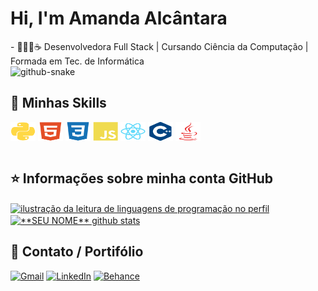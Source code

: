 <h1 align="left">Hi, I'm Amanda Alcântara</h1>
- 👩🏻‍💻☕ Desenvolvedora Full Stack | Cursando Ciência da Computação | Formada em Tec. de Informática 
<br>
<picture>
  <source media="(prefers-color-scheme: dark)" srcset="https://github.com/vic1707/vic1707/blob/output/github-snake-dark.svg">
  <source media="(prefers-color-scheme: light)" srcset="https://github.com/vic1707/vic1707/blob/output/github-snake.svg">
  <img alt="github-snake" src="https://github.com/vic1707/vic1707/blob/output/github-snake.svg">
</picture>
<br>

## 🚀 Minhas Skills

<div style="display: inline_block">
  <img align="center" alt="Python" height="30" width="40" src="https://raw.githubusercontent.com/devicons/devicon/master/icons/python/python-plain.svg">
 <img align="center" alt="HTML" height="30" width="40" src="https://raw.githubusercontent.com/devicons/devicon/master/icons/html5/html5-plain.svg">
 <img align="center" alt="CSS" height="30" width="40" src="https://raw.githubusercontent.com/devicons/devicon/master/icons/css3/css3-plain.svg">
 <img align="center" alt="JavaScript" height="30" width="40" src="https://raw.githubusercontent.com/devicons/devicon/master/icons/javascript/javascript-plain.svg">
 <img align="center" alt="React" height="30" width="40" src="https://raw.githubusercontent.com/devicons/devicon/master/icons/react/react-original.svg">
 <img align="center" alt="C++" height="30" width="40" src="https://raw.githubusercontent.com/devicons/devicon/master/icons/cplusplus/cplusplus-plain.svg">
 <img align="center" alt="Java" height="30" width="40" src="https://raw.githubusercontent.com/devicons/devicon/master/icons/java/java-plain.svg">
</div>
<br>

## ⭐ Informações sobre minha conta GitHub
<a href="https://github.com/Gurupreet" title="ilustração do mapeamento de linguagens">
  <img align="center" src="https://github-readme-stats.vercel.app/api/top-langs/?username=amandaalbez&theme=radical&hide_langs_below=1" alt="ilustração da leitura de linguagens de programação no perfil"/>
</a>

<a href="https://github.com/Gurupreet" title="ilustração do mapeamento do perfil">
 <img align="center" src="https://github-readme-stats.vercel.app/api?username=amandaalbez&show_icons=true&theme=radical&line_height=27" alt="**SEU NOME** github stats"/>
</a>

## 💌 Contato / Portifólio

<p align="left">
  <a href="mailto:amandaalbezz@gmail.com" target="_blank" title="Gmail">
  <img src="https://img.shields.io/badge/-Gmail-FF0000?style=flat-square&labelColor=FF0000&logo=gmail&logoColor=white&link=amandaalbezz@gmail.com" alt="Gmail"/></a>

 <a href="https://www.linkedin.com/in/amanda-alc%C3%A2ntaraa/" target="_blank" title="Linkedin">
  <img src="https://img.shields.io/badge/-Linkedin-0e76a8?style=flat-square&logo=Linkedin&logoColor=white&link=https://www.linkedin.com/in/amanda-alc%C3%A2ntaraa/" alt="LinkedIn"/></a>

  <a href="https://www.behance.net/amandaalcntara2" title="Behance">
  <img src="https://img.shields.io/badge/-Behance-EB00CB?style=flat-square&logo=Behance&logoColor=white&link=https://www.behance.net/amandaalcntara2" alt="Behance"/></a>
</p>
